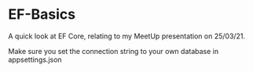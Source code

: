 # EF-Basics
A quick look at EF Core, relating to my MeetUp presentation on 25/03/21.

Make sure you set the connection string to your own database in appsettings.json
